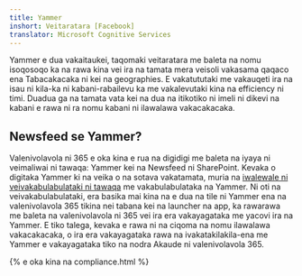 ```yaml
---
title: Yammer
inshort: Veitaratara [Facebook]
translator: Microsoft Cognitive Services
---
```


Yammer e dua vakaitaukei, taqomaki veitaratara me baleta na nomu isoqosoqo ka na rawa kina vei ira na tamata mera veisoli vakasama qaqaco ena Tabacakacaka ni kei na geographies. E vakatututaki me vakauqeti ira na isau ni kila-ka ni kabani-rabailevu ka me vakalevutaki kina na efficiency ni timi. Duadua ga na tamata vata kei na dua na itikotiko ni imeli ni dikevi na kabani e rawa ni ra nomu kabani ni ilawalawa vakacakacaka.

## Newsfeed se Yammer?
Valenivolavola ni 365 e oka kina e rua na digidigi me baleta na iyaya ni veimaliwai ni tawaqa: Yammer kei na Newsfeed ni SharePoint. Kevaka o digitaka Yammer ki na veika o na sotava vakatamata, muria na [iwalewale ni veivakabulabulataki ni tawaqa](https://support.office.com/en-us/article/Enterprise-Activation-process-4f924c74-87d2-49d0-a4f6-cba3ce2b0e7c) me vakabulabulataka na Yammer. Ni oti na veivakabulabulataki, era basika mai kina na e dua na tile ni Yammer ena na valenivolavola 365 tikina nei tabana kei na launcher na app, ka rawarawa me baleta na valenivolavola ni 365 vei ira era vakayagataka me yacovi ira na Yammer. E tiko talega, kevaka e rawa ni na ciqoma na nomu ilawalawa vakacakacaka, o ira era vakayagataka rawa na ivakatakilakila-ena me Yammer e vakayagataka tiko na nodra Akaude ni valenivolavola 365.

{% e oka kina na compliance.html %}

